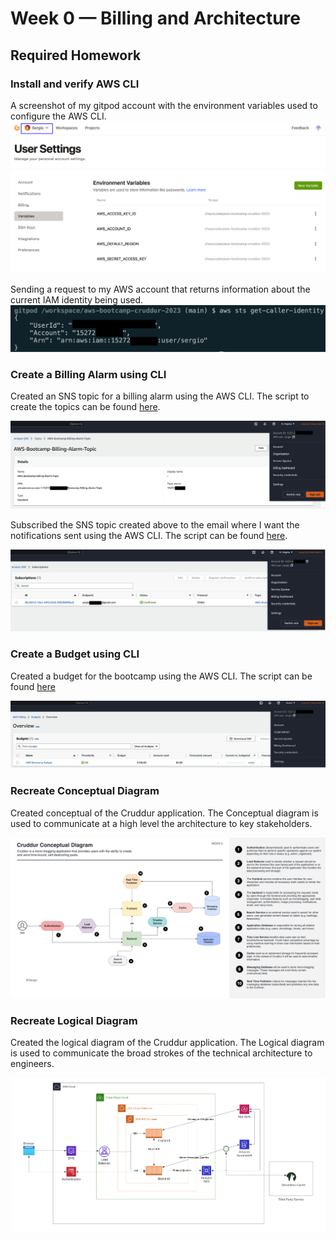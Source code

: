 # Week 0 — Billing and Architecture

## Required Homework
### Install and verify AWS CLI 
A screenshot of my gitpod account with the environment variables used to configure the AWS CLI. 
![](./assets//week-0/gitpod-env-vars.png)

Sending a request to my AWS account that returns information about the current IAM identity being used. 
![AWS CLI Setup](./assets/week-0/aws-cli-gitpod-config.png)

### Create a Billing Alarm using CLI
Created an SNS topic for a billing alarm using the AWS CLI. The script to create the topics can be found [here](/aws/json/create-billing-alarm-topic.sh).

![Billing Alarm Topic](./assets/week-0/billing-alarm-topic.png)


Subscribed the SNS topic created above to the email where I want the notifications sent using the AWS CLI. The script can be found [here](/aws/json/create-sns-topic-subscription.sh).

![SNS Topic Subscription](./assets/week-0/sns-topic-subscription.png)

### Create a Budget using CLI 
Created a budget for the bootcamp using the AWS CLI. The script can be found [here](/aws/json/create-aws-budget.sh)

![AWS Bootcamp Budget](./assets/week-0/aws-bootcamp-budget.png)

### Recreate Conceptual Diagram
Created conceptual of the Cruddur application. The Conceptual diagram is used to communicate at a high level the architecture to key stakeholders.

![Conceptual Diagram](./assets/week-0/cruddur-conceptual-diagram-week-0.png)

### Recreate Logical Diagram 
Created the logical diagram of the Cruddur application. The Logical diagram is used to communicate the broad strokes  of the technical architecture to engineers.

![Logical Diagram](./assets/week-0/cruddur-logical-diagram.png)
